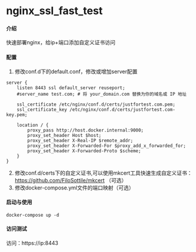 # nginx_ssl_fast_test

#### 介绍
快速部署nginx，给ip+端口添加自定义证书访问


#### 配置

1. 修改conf.d下的default.conf，修改或增加server配置
```
server {
	listen 8443 ssl default_server reuseport;
	#server_name test.com; # 将 your_domain.com 替换为你的域名或 IP 地址

	ssl_certificate /etc/nginx/conf.d/certs/justfortest.com.pem;
	ssl_certificate_key /etc/nginx/conf.d/certs/justfortest.com-key.pem;

	location / {
		proxy_pass http://host.docker.internal:9000;
		proxy_set_header Host $host;
		proxy_set_header X-Real-IP $remote_addr;
		proxy_set_header X-Forwarded-For $proxy_add_x_forwarded_for;
		proxy_set_header X-Forwarded-Proto $scheme;
	}
}
```
2. 修改conf.d/certs下的自定义证书,可以使用mkcert工具快速生成自定义证书：https://github.com/FiloSottile/mkcert （可选）
3. 修改docker-compose.yml文件的端口映射（可选）

#### 启动与使用

```
docker-compose up -d
```

#### 访问测试

访问：https://ip:8443
